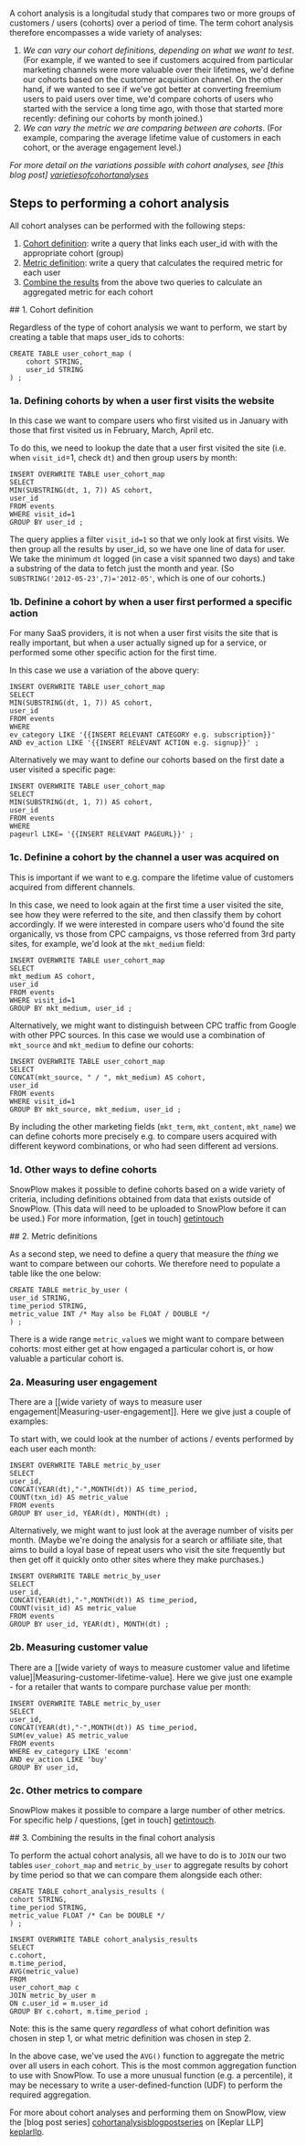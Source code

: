 A cohort analysis is a longitudal study that compares two or more groups of customers / users (cohorts) over a period of time. The term cohort analysis therefore encompasses a wide variety of analyses:

1. *We can vary our cohort definitions, depending on what we want to test*. (For example, if we wanted to see if customers acquired from particular marketing channels were more valuable over their lifetimes, we'd define our cohorts based on the customer acquisition channel. On the other hand, if we wanted to see if we've got better at converting freemium users to paid users over time, we'd compare cohorts of users who started with the service a long time ago, with those that started more recently: defining our cohorts by month joined.) 
2. *We can vary the metric we are comparing between are cohorts*. (For example, comparing the average lifetime value of customers in each cohort, or the average engagement level.)

_For more detail on the variations possible with cohort analyses, see [this blog post] [varietiesofcohortanalyses]_

## Steps to performing a cohort analysis

All cohort analyses can be performed with the following steps:

1. [Cohort definition](#cohortdefinition): write a query that links each user_id with with the appropriate cohort (group)
2. [Metric definition](#metricdefinition): write a query that calculates the required metric for each user
3. [Combine the results](#combinetheresults) from the above two queries to calculate an aggregated metric for each cohort


<a name="cohortdefinition" />
## 1. Cohort definition

Regardless of the type of cohort analysis we want to perform, we start by creating a table that maps user_ids to cohorts:

	CREATE TABLE user_cohort_map (
		cohort STRING,
		user_id STRING
	) ;


### 1a. Defining cohorts by when a user first visits the website

In this case we want to compare users who first visited us in January with those that first visited us in February, March, April etc.

To do this, we need to lookup the date that a user first visited the site (i.e. when `visit_id`=1, check `dt`) and then group users by month:
	
	INSERT OVERWRITE TABLE user_cohort_map
	SELECT
	MIN(SUBSTRING(dt, 1, 7)) AS cohort,
	user_id
	FROM events
	WHERE visit_id=1
	GROUP BY user_id ;

The query applies a filter `visit_id=1` so that we only look at first visits. We then group all the results by user_id, so we have one line of data for user. We take the minimum `dt` logged (in case a visit spanned two days) and take a substring of the data to fetch just the month and year. (So `SUBSTRING('2012-05-23',7)='2012-05'`, which is one of our cohorts.)

### 1b. Definine a cohort by when a user first performed a specific action

For many SaaS providers, it is not when a user first visits the site that is really important, but when a user actually signed up for a service, or performed some other specific action for the first time. 

In this case we use a variation of the above query:

	INSERT OVERWRITE TABLE user_cohort_map
	SELECT
	MIN(SUBSTRING(dt, 1, 7)) AS cohort,
	user_id
	FROM events
	WHERE 
	ev_category LIKE '{{INSERT RELEVANT CATEGORY e.g. subscription}}'
	AND ev_action LIKE '{{INSERT RELEVANT ACTION e.g. signup}}' ; 

Alternatively we may want to define our cohorts based on the first date a user visited a specific page:

	INSERT OVERWRITE TABLE user_cohort_map
	SELECT
	MIN(SUBSTRING(dt, 1, 7)) AS cohort,
	user_id
	FROM events
	WHERE 
	pageurl LIKE= '{{INSERT RELEVANT PAGEURL}}' ; 
	
### 1c. Definine a cohort by the channel a user was acquired on

This is important if we want to e.g. compare the lifetime value of customers acquired from different channels.

In this case, we need to look again at the first time a user visited the site, see how they were referred to the site, and then classify them by cohort accordingly. If we were interested in compare users who'd found the site organically, vs those from CPC campaigns, vs those referred from 3rd party sites, for example, we'd look at the `mkt_medium` field:

	INSERT OVERWRITE TABLE user_cohort_map
	SELECT
	mkt_medium AS cohort,
	user_id
	FROM events
	WHERE visit_id=1
	GROUP BY mkt_medium, user_id ; 

Alternatively, we might want to distinguish between CPC traffic from Google with other PPC sources. In this case we would use a combination of `mkt_source` and `mkt_medium` to define our cohorts:

	INSERT OVERWRITE TABLE user_cohort_map
	SELECT
	CONCAT(mkt_source, " / ", mkt_medium) AS cohort,
	user_id
	FROM events
	WHERE visit_id=1
	GROUP BY mkt_source, mkt_medium, user_id ;

By including the other marketing fields (`mkt_term`, `mkt_content`, `mkt_name`) we can define cohorts more precisely e.g. to compare users acquired with different keyword combinations, or who had seen different ad versions.

### 1d. Other ways to define cohorts

SnowPlow makes it possible to define cohorts based on a wide variety of criteria, including definitions obtained from data that exists outside of SnowPlow. (This data will need to be uploaded to SnowPlow before it can be used.) For more information, [get in touch] [getintouch]


<a name="metricdefinition" />
## 2. Metric definitions

As a second step, we need to define a query that measure the _thing_ we want to compare between our cohorts. We therefore need to populate a table like the one below:

	CREATE TABLE metric_by_user (
	user_id STRING,
	time_period STRING,
	metric_value INT /* May also be FLOAT / DOUBLE */
	) ;

There is a wide range `metric_value`s we might want to compare between cohorts: most either get at how engaged a particular cohort is, or how valuable a particular cohort is. 

### 2a. Measuring user engagement

There are a [[wide variety of ways to measure user engagement|Measuring-user-engagement]]. Here we give just a couple of examples:

To start with, we could look at the number of actions / events performed by each user each month:

	INSERT OVERWRITE TABLE metric_by_user
	SELECT
	user_id,
	CONCAT(YEAR(dt),"-",MONTH(dt)) AS time_period,
	COUNT(txn_id) AS metric_value
	FROM events
	GROUP BY user_id, YEAR(dt), MONTH(dt) ;

Alternatively, we might want to just look at the average number of visits per month. (Maybe we're doing the analysis for a search or affiliate site, that aims to build a loyal base of repeat users who visit the site frequently but then get off it quickly onto other sites where they make purchases.)

	INSERT OVERWRITE TABLE metric_by_user
	SELECT
	user_id,
	CONCAT(YEAR(dt),"-",MONTH(dt)) AS time_period,
	COUNT(visit_id) AS metric_value
	FROM events
	GROUP BY user_id, YEAR(dt), MONTH(dt) ;

### 2b. Measuring customer value

There are a [[wide variety of ways to measure customer value and lifetime value]|Measuring-customer-lifetime-value]. Here we give just one example - for a retailer that wants to compare purchase value per month:

	INSERT OVERWRITE TABLE metric_by_user
	SELECT
	user_id,
	CONCAT(YEAR(dt),"-",MONTH(dt)) AS time_period,
	SUM(ev_value) AS metric_value
	FROM events
	WHERE ev_category LIKE 'ecomm'
	AND ev_action LIKE 'buy'
	GROUP BY user_id,

### 2c. Other metrics to compare

SnowPlow makes it possible to compare a large number of other metrics. For specific help / questions, [get in touch] [getintouch].

<a name="combinetheresults" />
## 3. Combining the results in the final cohort analysis

To perform the actual cohort analysis, all we have to do is to `JOIN` our two tables `user_cohort_map` and `metric_by_user` to aggregate results by cohort by time period so that we can compare them alongside each other:

	CREATE TABLE cohort_analysis_results (
	cohort STRING,
	time_period STRING,
	metric_value FLOAT /* Can be DOUBLE */
	) ;

	INSERT OVERWRITE TABLE cohort_analysis_results
	SELECT
	c.cohort,
	m.time_period,
	AVG(metric_value)
	FROM
	user_cohort_map c
	JOIN metric_by_user m
	ON c.user_id = m.user_id
	GROUP BY c.cohort, m.time_period ;

Note: this is the same query *regardless* of what cohort definition was chosen in step 1, or what metric definition was chosen in step 2.

In the above case, we've used the `AVG()` function to aggregate the metric over all users in each cohort. This is the most common aggregation function to use with SnowPlow. To use a more unusual function (e.g. a percentile), it may be necessary to write a user-defined-function (UDF) to perform the required aggregation.



For more about cohort analyses and performing them on SnowPlow, view the [blog post series] [cohortanalysisblogpostseries] on [Keplar LLP] [keplarllp].


[cohortanalysisblogpostseries]: http://www.keplarllp.com/blog/2012/05/performing-cohort-analysis-on-web-analytics-data-using-snowplow
[getintouch]: mailto:contact@snowplowanalytics.com
[keplarllp]: http://www.keplarllp.com
[varietiesofcohortanalyses]: http://www.keplarllp.com/blog/2012/05/on-the-wide-variety-of-different-cohort-analyses-possible-with-snowplow
